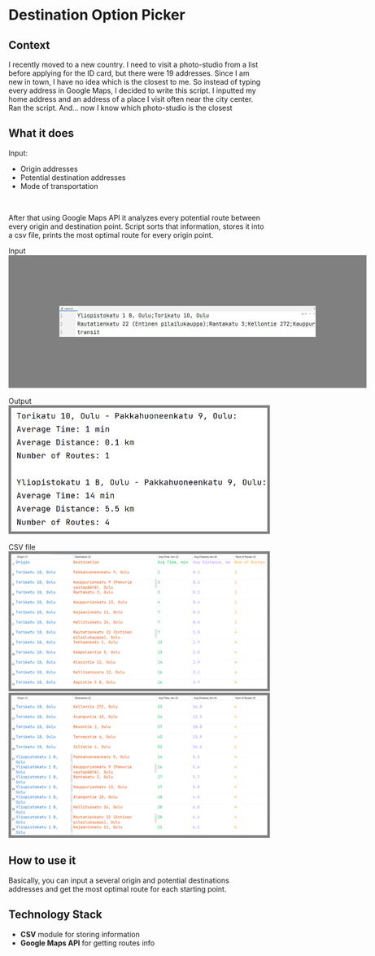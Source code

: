 # Destination Option Picker
## Context
I recently moved to a new country. I need to visit a photo-studio from a list before applying for the ID card, but there were 19 addresses. Since I am new in town, I have no idea which is the closest to me. So instead of typing every address in Google Maps, I decided to write this script. I inputted my home address and an address of a place I visit often near the city center. Ran the script. And... now I know which photo-studio is the closest
## What it does
Input:
- Origin addresses
- Potential destination addresses
- Mode of transportation
<br>

After that using Google Maps API it analyzes every potential route between every origin and destination point. Script sorts that information, stores it into a csv file, prints the most optimal route for every origin point.

Input
<img src="examples/ex4.png" style="border: 100px solid grey;">

Output
<img src="examples/ex1.png" style="border: 5px solid grey;">

CSV file
<img src="examples/ex2.png" style="border: 5px solid grey;">
<img src="examples/ex3.png" style="border: 5px solid grey;">
## How to use it
Basically, you can input a several origin and potential destinations addresses and get the most optimal route for each starting point.
## Technology Stack
- __CSV__ module for storing information
- __Google Maps API__ for getting routes info
